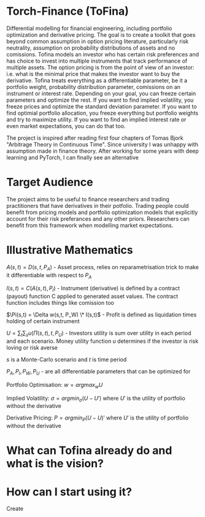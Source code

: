 # Torch-Finance (ToFina)

Differential modelling for financial engineering, including portfolio optimization and derivative pricing.
The goal is to create a toolkit that goes beyond common assumption in option pricing literature, particularly risk neutrality, assumption on probability distributions of assets and no comissions.
Tofina models an investor who has certain risk preferences and has choice to invest into multiple instruments that track performance of multiple assets. The option pricing is from the point of view of an investor: i.e. what is the minimal price that makes the investor want to buy the derivative.
Tofina treats everything as a differentiable parameter, be it a portfolio weight, probability distribution parameter, comissions on an instrument or interest rate.
Depending on your goal, you can freeze certain parameters and optimize the rest. If you want to find implied volatility, you freeze prices and
optimize the standard deviation parameter. If you want to find optimial portfolio allocation, you freeze everything but portfolio weights and try to maximize utility.
If you want to find an implied interest rate or even market expectations, you can do that too.

The project is inspired after reading first four chapters of Tomas Bjork "Arbitrage Theory in Continuous Time".
Since university I was unhappy with assumption made in finance theory. After working for some years with deep learning and PyTorch, I can finally see an alternative

# Target Audience

The project aims to be useful to finance researchers and trading practitioners that have derivatives in their potfolio. Trading people could benefit from pricing models and portfolio optimization models that explicitly account for their risk preferances and any other priors. Researchers can benefit from this framework when modelling market expectations.

# Illustrative Mathematics

$A(s, t) = D(s, t, P_A)$ - Asset process, relies on reparametrisation trick to make it differentiable with respect to $P_A$

$I(s,t) = C(A(s, t), P_I)$ - Instrument (derivative) is defined by a contract (payout) function C applied to generated asset values. The contract function includes things like comission too

$\Pi(s,t) = \Delta w(s,t, P_W) \* I(s,t)$ - Profit is defined as liquidation times holding of certain instrument

$U = \sum_t \sum_s{u(\Pi(s,t), t, P_U)}$ - Investors utility is sum over utility in each period and each scenario. Money utility function $u$ determines if the investor is risk loving or risk averse

$s$ is a Monte-Carlo scenario and $t$ is time period

$P_A, P_I, P_W, P_U$ - are all differentiable parameters that can be optimized for

Portfolio Optimisation: $w = argmax_w U$

Implied Volatility: $\sigma = argmin_{\sigma} (U - U')$ where $U'$ is the utility of portfolio without the derivative

Derivative Pricing: $P = argmin_{P} (U - U)'$ where $U'$ is the utility of portfolio without the derivative

# What can Tofina already do and what is the vision?

# How can I start using it?

Create
